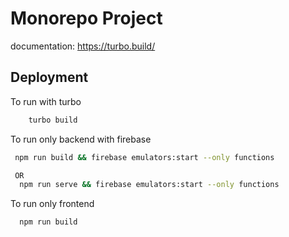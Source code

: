 
# Monorepo Project

documentation: https://turbo.build/


## Deployment

To run with turbo

```bash
    turbo build
```


To run only backend with firebase

```bash
 npm run build && firebase emulators:start --only functions

 OR
  npm run serve && firebase emulators:start --only functions
```

To run only frontend 

```bash
  npm run build
```
